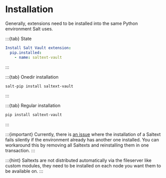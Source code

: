 # Installation

Generally, extensions need to be installed into the same Python environment Salt uses.

:::{tab} State
```yaml
Install Salt Vault extension:
  pip.installed:
    - name: saltext-vault
```
:::

:::{tab} Onedir installation
```bash
salt-pip install saltext-vault
```
:::

:::{tab} Regular installation
```bash
pip install saltext-vault
```
:::

:::{important}
Currently, there is [an issue][issue-second-saltext] where the installation of a Saltext fails silently
if the environment already has another one installed. You can workaround this by
removing all Saltexts and reinstalling them in one transaction.
:::

:::{hint}
Saltexts are not distributed automatically via the fileserver like custom modules, they need to be installed
on each node you want them to be available on.
:::

[issue-second-saltext]: https://github.com/saltstack/salt/issues/65433